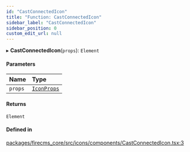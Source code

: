 ```yaml
---
id: "CastConnectedIcon"
title: "Function: CastConnectedIcon"
sidebar_label: "CastConnectedIcon"
sidebar_position: 0
custom_edit_url: null
---
```


▸ **CastConnectedIcon**(`props`): `Element`

#### Parameters

| Name | Type |
| :------ | :------ |
| `props` | [`IconProps`](../types/IconProps.md) |

#### Returns

`Element`

#### Defined in

[packages/firecms_core/src/icons/components/CastConnectedIcon.tsx:3](https://github.com/FireCMSco/firecms/blob/d45f3739/packages/firecms_core/src/icons/components/CastConnectedIcon.tsx#L3)
